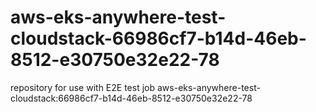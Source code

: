 # aws-eks-anywhere-test-cloudstack-66986cf7-b14d-46eb-8512-e30750e32e22-78
repository for use with E2E test job aws-eks-anywhere-test-cloudstack:66986cf7-b14d-46eb-8512-e30750e32e22-78
